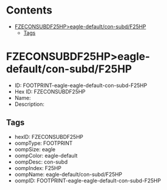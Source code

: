 



Contents
========

* [FZECONSUBDF25HP>eagle-default/con-subd/F25HP](#fzeconsubdf25hpeagle-defaultcon-subdf25hp)
	* [Tags](#tags)

# FZECONSUBDF25HP>eagle-default/con-subd/F25HP

- ID: FOOTPRINT-eagle-eagle-default-con-subd-F25HP
- Hex ID: FZECONSUBDF25HP
- Name: 
- Description: 

## Tags

- hexID: FZECONSUBDF25HP
- oompType: FOOTPRINT
- oompSize: eagle
- oompColor: eagle-default
- oompDesc: con-subd
- oompIndex: F25HP
- oompName: eagle-default/con-subd/F25HP
- oompID: FOOTPRINT-eagle-eagle-default-con-subd-F25HP
